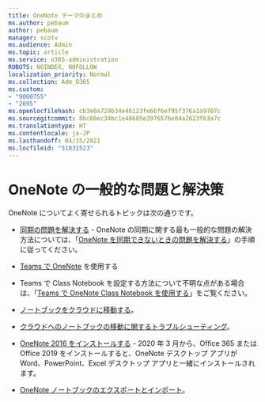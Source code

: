 ```yaml
---
title: OneNote テーマのまとめ
ms.author: pebaum
author: pebaum
manager: scotv
ms.audience: Admin
ms.topic: article
ms.service: o365-administration
ROBOTS: NOINDEX, NOFOLLOW
localization_priority: Normal
ms.collection: Adm_O365
ms.custom:
- "9000755"
- "2695"
ms.openlocfilehash: cb3e0a729b34e46123fe66f6ef95f376a1a9707c
ms.sourcegitcommit: 8bc60ec34bc1e40685e3976576e04a2623f63a7c
ms.translationtype: HT
ms.contentlocale: ja-JP
ms.lasthandoff: 04/15/2021
ms.locfileid: "51831523"
---
```

# <a name="common-issues-and-resolutions-with-onenote"></a>OneNote の一般的な問題と解決策

OneNote についてよく寄せられるトピックは次の通りです。

- [同期の問題を解決する](https://support.office.com/article/299495ef-66d1-448f-90c1-b785a6968d45) - OneNote の同期に関する最も一般的な問題の解決方法については、「[OneNote を同期できないときの問題を解決する](https://support.office.com/article/Fix-issues-when-you-can-t-sync-OneNote-299495ef-66d1-448f-90c1-b785a6968d45)」の手順に従ってください。

- [Teams で OneNote](https://support.microsoft.com/office/0ec78cc3-ba3b-4279-a88e-aa40af9865c2) を使用する 

- Teams で Class Notebook を設定する方法について不明な点がある場合は、「[Teams で OneNote Class Notebook を使用する](https://support.office.com/article/bd77f11f-27cd-4d41-bfbd-2b11799f1440)」をご覧ください。

- [ノートブックをクラウドに移動する](https://support.office.com/article/d5c28b91-7b9c-45be-8f0c-529bdbba019a)。

- [クラウドへのノートブックの移動に関するトラブルシューティング](https://support.office.com/article/70528107-11dc-4f3f-b695-b150059dfd78)。

- [OneNote 2016 をインストールする](https://support.office.com/article/c08068d8-b517-4464-9ff2-132cb9c45c08) - 2020 年 3 月から、Office 365 または Office 2019 をインストールすると、OneNote デスクトップ アプリが Word、PowerPoint、Excel デスクトップ アプリと一緒にインストールされます。

- [OneNote ノートブックのエクスポートとインポート](https://support.office.com/article/a4b60da5-8f33-464e-b1ba-b95ce540f309)。
